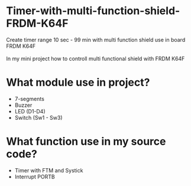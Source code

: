 # Timer-with-multi-function-shield-FRDM-K64F
Create timer range 10 sec - 99 min with multi function shield use in board FRDM K64F 
<br><br>In my mini project how to controll multi functional shield with FRDM K64F
# What module use in project?
-  7-segments
- Buzzer
- LED (D1-D4)
- Switch (Sw1 - Sw3)
# What function use in my source code?
- Timer with FTM and Systick
- Interrupt PORTB
